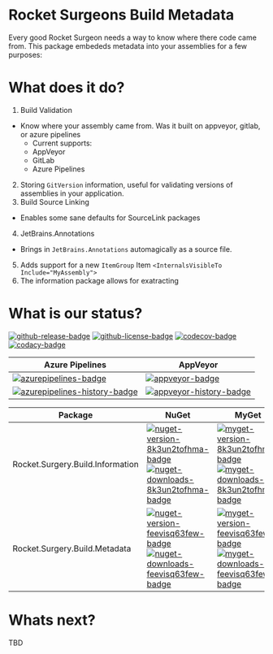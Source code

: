 # Rocket Surgeons Build Metadata

Every good Rocket Surgeon needs a way to know where there code came from.  This package embededs metadata into your assemblies for a few purposes:


# What does it do?
1) Build Validation
  * Know where your assembly came from.  Was it built on appveyor, gitlab, or azure pipelines
    * Current supports:
    * AppVeyor
    * GitLab
    * Azure Pipelines
2) Storing `GitVersion` information, useful for validating versions of assemblies in your application.
3) Build Source Linking
  * Enables some sane defaults for SourceLink packages
4) JetBrains.Annotations
  * Brings in `JetBrains.Annotations` automagically as a source file.
5) Adds support for a new `ItemGroup` Item `<InternalsVisibleTo Include="MyAssembly">`
6) The information package allows for exatracting

# What is our status?
<!-- badges -->
[![github-release-badge]][github-release]
[![github-license-badge]][github-license]
[![codecov-badge]][codecov]
[![codacy-badge]][codacy]
<!-- badges -->

<!-- history badges -->
| Azure Pipelines | AppVeyor |
| --------------- | -------- |
| [![azurepipelines-badge]][azurepipelines] | [![appveyor-badge]][appveyor] |
| [![azurepipelines-history-badge]][azurepipelines-history] | [![appveyor-history-badge]][appveyor-history] |
<!-- history badges -->

<!-- nuget packages -->
| Package | NuGet | MyGet |
| ------- | ----- | ----- |
| Rocket.Surgery.Build.Information | [![nuget-version-8k3un2tofhma-badge]![nuget-downloads-8k3un2tofhma-badge]][nuget-8k3un2tofhma] | [![myget-version-8k3un2tofhma-badge]![myget-downloads-8k3un2tofhma-badge]][myget-8k3un2tofhma] |
| Rocket.Surgery.Build.Metadata | [![nuget-version-feevisq63few-badge]![nuget-downloads-feevisq63few-badge]][nuget-feevisq63few] | [![myget-version-feevisq63few-badge]![myget-downloads-feevisq63few-badge]][myget-feevisq63few] |
<!-- nuget packages -->

# Whats next?
TBD

<!-- generated references -->
[github-release]: https://github.com/RocketSurgeonsGuild/Build/releases/latest
[github-release-badge]: https://img.shields.io/github/release/RocketSurgeonsGuild/Build.svg?logo=github&style=flat "Latest Release"
[github-license]: https://github.com/RocketSurgeonsGuild/Build/blob/master/LICENSE
[github-license-badge]: https://img.shields.io/github/license/RocketSurgeonsGuild/Build.svg?style=flat "License"
[codecov]: https://codecov.io/gh/RocketSurgeonsGuild/Build
[codecov-badge]: https://img.shields.io/codecov/c/github/RocketSurgeonsGuild/Build.svg?color=E03997&label=codecov&logo=codecov&logoColor=E03997&style=flat "Code Coverage"
[codacy]: https://www.codacy.com/app/RocketSurgeonsGuild/Build
[codacy-badge]: https://api.codacy.com/project/badge/Grade/b29e0b29ee834b9ba52c07042aee41cf "Codacy"
[azurepipelines]: https://rocketsurgeonsguild.visualstudio.com/Libraries/_build/latest?definitionId=5&branchName=master
[azurepipelines-badge]: https://img.shields.io/azure-devops/build/rocketsurgeonsguild/Libraries/5.svg?color=98C6FF&label=azure%20pipelines&logo=azuredevops&logoColor=98C6FF&style=flat "Azure Pipelines Status"
[azurepipelines-history]: https://rocketsurgeonsguild.visualstudio.com/Libraries/_build?definitionId=5&branchName=master
[azurepipelines-history-badge]: https://buildstats.info/azurepipelines/chart/rocketsurgeonsguild/Libraries/5?includeBuildsFromPullRequest=false "Azure Pipelines History"
[appveyor]: https://ci.appveyor.com/project/RocketSurgeonsGuild/Build
[appveyor-badge]: https://img.shields.io/appveyor/ci/RocketSurgeonsGuild/Build.svg?color=00b3e0&label=appveyor&logo=appveyor&logoColor=00b3e0&style=flat "AppVeyor Status"
[appveyor-history]: https://ci.appveyor.com/project/RocketSurgeonsGuild/Build/history
[appveyor-history-badge]: https://buildstats.info/appveyor/chart/RocketSurgeonsGuild/Build?includeBuildsFromPullRequest=false "AppVeyor History"
[nuget-8k3un2tofhma]: https://www.nuget.org/packages/Rocket.Surgery.Build.Information/
[nuget-version-8k3un2tofhma-badge]: https://img.shields.io/nuget/v/Rocket.Surgery.Build.Information.svg?color=004880&logo=nuget&style=flat-square "NuGet Version"
[nuget-downloads-8k3un2tofhma-badge]: https://img.shields.io/nuget/dt/Rocket.Surgery.Build.Information.svg?color=004880&logo=nuget&style=flat-square "NuGet Downloads"
[myget-8k3un2tofhma]: https://www.myget.org/feed/rocket-surgeons-guild/package/nuget/Rocket.Surgery.Build.Information
[myget-version-8k3un2tofhma-badge]: https://img.shields.io/myget/rocket-surgeons-guild/vpre/Rocket.Surgery.Build.Information.svg?label=myget&color=004880&logo=nuget&style=flat-square "MyGet Pre-Release Version"
[myget-downloads-8k3un2tofhma-badge]: https://img.shields.io/myget/rocket-surgeons-guild/dt/Rocket.Surgery.Build.Information.svg?color=004880&logo=nuget&style=flat-square "MyGet Downloads"
[nuget-feevisq63few]: https://www.nuget.org/packages/Rocket.Surgery.Build.Metadata/
[nuget-version-feevisq63few-badge]: https://img.shields.io/nuget/v/Rocket.Surgery.Build.Metadata.svg?color=004880&logo=nuget&style=flat-square "NuGet Version"
[nuget-downloads-feevisq63few-badge]: https://img.shields.io/nuget/dt/Rocket.Surgery.Build.Metadata.svg?color=004880&logo=nuget&style=flat-square "NuGet Downloads"
[myget-feevisq63few]: https://www.myget.org/feed/rocket-surgeons-guild/package/nuget/Rocket.Surgery.Build.Metadata
[myget-version-feevisq63few-badge]: https://img.shields.io/myget/rocket-surgeons-guild/vpre/Rocket.Surgery.Build.Metadata.svg?label=myget&color=004880&logo=nuget&style=flat-square "MyGet Pre-Release Version"
[myget-downloads-feevisq63few-badge]: https://img.shields.io/myget/rocket-surgeons-guild/dt/Rocket.Surgery.Build.Metadata.svg?color=004880&logo=nuget&style=flat-square "MyGet Downloads"
<!-- generated references -->

<!-- nuke-data
github:
  owner: RocketSurgeonsGuild
  repository: Build
azurepipelines:
  account: rocketsurgeonsguild
  teamproject: Libraries
  builddefinition: 5
appveyor:
  account: RocketSurgeonsGuild
  build: Build
myget:
  account: rocket-surgeons-guild
codacy:
  project: b29e0b29ee834b9ba52c07042aee41cf
-->
